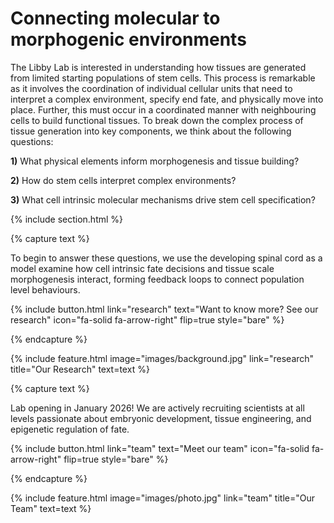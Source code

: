 ---
---

# <span style="color: var(--tirtiary)">Connecting molecular to morphogenic environments </span>

The Libby Lab is interested in understanding how tissues are generated from limited starting populations of stem cells. This process is remarkable as it involves the coordination of individual cellular units that need to interpret a complex environment, specify end fate, and physically move into place. Further, this must occur in a coordinated manner with neighbouring cells to build functional tissues. To break down the complex process of tissue generation into key components, we think about the following questions:

**1)** What physical elements inform morphogenesis and tissue building? 

**2)** How do stem cells interpret complex environments? 

**3)** What cell intrinsic molecular mechanisms drive stem cell specification?




{% include section.html %}


{% capture text %}

To begin to answer these questions, we use the developing spinal cord as a model examine how cell intrinsic fate decisions and tissue scale morphogenesis interact, forming feedback loops to connect population level behaviours.

{%
  include button.html
  link="research"
  text="Want to know more? See our research"
  icon="fa-solid fa-arrow-right"
  flip=true
  style="bare"
%}

{% endcapture %}

{%
  include feature.html
  image="images/background.jpg"
  link="research"
  title="<span style='color: var(--secondary)'>Our Research</span>"
  text=text
%}



{% capture text %}

Lab opening in January 2026! We are actively recruiting scientists at all levels passionate about embryonic development, tissue engineering, and epigenetic regulation of fate.

{%
  include button.html
  link="team"
  text="Meet our team"
  icon="fa-solid fa-arrow-right"
  flip=true
  style="bare"
%}

{% endcapture %}

{%
  include feature.html
  image="images/photo.jpg"
  link="team"
  title="<span style='color: var(--secondary)'>Our Team</span>"
  text=text
%}
